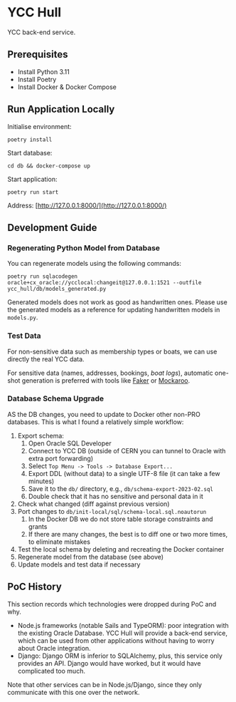 # YCC Hull

YCC back-end service.

## Prerequisites

- Install Python 3.11
- Install Poetry
- Install Docker & Docker Compose

## Run Application Locally

Initialise environment:

```
poetry install
```

Start database:

```
cd db && docker-compose up
```

Start application:

```
poetry run start
```

Address: [http://127.0.0.1:8000/](http://127.0.0.1:8000/)

## Development Guide

### Regenerating Python Model from Database

You can regenerate models using the following commands:

```
poetry run sqlacodegen oracle+cx_oracle://ycclocal:changeit@127.0.0.1:1521 --outfile ycc_hull/db/models_generated.py
```

Generated models does not work as good as handwritten ones. Please use the generated models as a reference for updating
handwritten models in `models.py`.

### Test Data

For non-sensitive data such as membership types or boats, we can use directly the real YCC data.

For sensitive data (names, addresses, bookings, *boat logs*), automatic one-shot generation is preferred with tools like
[Faker](https://faker.readthedocs.io) or [Mockaroo](https://www.mockaroo.com/).

### Database Schema Upgrade

AS the DB changes, you need to update to Docker other non-PRO databases. This is what I found a relatively simple workflow:

1. Export schema:
   1. Open Oracle SQL Developer
   2. Connect to YCC DB (outside of CERN you can tunnel to Oracle with extra port forwarding)
   3. Select `Top Menu -> Tools -> Database Export...`
   4. Export DDL (without data) to a single UTF-8 file (it can take a few minutes)
   5. Save it to the `db/` directory, e.g., `db/schema-export-2023-02.sql`
   6. Double check that it has no sensitive and personal data in it
2. Check what changed (diff against previous version)
3. Port changes to `db/init-local/sql/schema-local.sql.noautorun`
   1. In the Docker DB we do not store table storage constraints and grants
   2. If there are many changes, the best is to diff one or two more times, to eliminate mistakes
4. Test the local schema by deleting and recreating the Docker container
5. Regenerate model from the database (see above)
6. Update models and test data if necessary

## PoC History

This section records which technologies were dropped during PoC and why.

* Node.js frameworks (notable Sails and TypeORM): poor integration with the existing Oracle Database. YCC Hull will
  provide a back-end service, which can be used from other applications without having to worry about Oracle
  integration.
* Django: Django ORM is inferior to SQLAlchemy, plus, this service only provides an API. Django would have worked, but
  it would have complicated too much.

Note that other services can be in Node.js/Django, since they only communicate with this one over the network.
